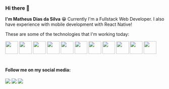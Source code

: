 ### Hi there 👋
**I'm Matheus Dias da Silva** 😁 Currently I'm a Fullstack Web Developer. I also have experience with mobile development with React Native! 


These are some of the technologies that I'm working today:

<div style="display:inline-block">
  <img src="https://cdn.jsdelivr.net/gh/devicons/devicon/icons/mysql/mysql-original-wordmark.svg" style="width:40px;height:40px"/>
  <img src="https://cdn.jsdelivr.net/gh/devicons/devicon/icons/postgresql/postgresql-original-wordmark.svg" style="width:40px;height:40px"/>
  <img src="https://cdn.jsdelivr.net/gh/devicons/devicon/icons/redis/redis-original.svg" style="width:40px;height:40px"/>
  <img src="https://cdn.jsdelivr.net/gh/devicons/devicon/icons/php/php-original.svg" style="width:40px;height:40px"/>
  <img src="https://cdn.jsdelivr.net/gh/devicons/devicon/icons/typescript/typescript-original.svg" style="width:40px;height:40px"/>
  <img src="https://cdn.jsdelivr.net/gh/devicons/devicon/icons/javascript/javascript-original.svg" style="width:40px;height:40px"/>
  <img src="https://cdn.jsdelivr.net/gh/devicons/devicon/icons/nodejs/nodejs-original-wordmark.svg" style="width:40px;height:40px"/>

  <img src="https://cdn.jsdelivr.net/gh/devicons/devicon/icons/react/react-original.svg" style="width:40px;height:40px"/>
  <img src="https://cdn.jsdelivr.net/gh/devicons/devicon/icons/nextjs/nextjs-original-wordmark.svg" style="width:40px;height:40px" />

  <img src="https://cdn.jsdelivr.net/gh/devicons/devicon/icons/adonisjs/adonisjs-original.svg" style="width:40px;height:40px"/>
  <img src="https://cdn.jsdelivr.net/gh/devicons/devicon/icons/laravel/laravel-plain.svg" style="width:40px;height:40px"/>
</div>

#

#### Follow me on my social media:
<div>
<a href="https://www.instagram.com/___mathdias/" target="_blank"><img src="https://img.shields.io/badge/-Instagram-6633cc?style=flat-square&labelColor=6633cc&logo=instagram&logoColor=white" target="_blank"></a>
<a href = "mailto:contato@mathdias.com.br"><img src="https://img.shields.io/badge/Gmail-6633cc?style=flat-square&logo=gmail&logoColor=white" target="_blank"></a>
<a href="https://www.linkedin.com/in/mathdias/" target="_blank"><img src="https://img.shields.io/badge/-Linkedin-6633cc?style=flat-square&logo=Linkedin&logoColor=white" target="_blank"></a>   
</div>

<!--
**mathDias/mathDias** is a ✨ _special_ ✨ repository because its `README.md` (this file) appears on your GitHub profile.

Here are some ideas to get you started:

- 🔭 I’m currently working on ...
- 🌱 I’m currently learning ...
- 👯 I’m looking to collaborate on ...
- 🤔 I’m looking for help with ...
- 💬 Ask me about ...
- 📫 How to reach me: ...
- 😄 Pronouns: ...
- ⚡ Fun fact: ...
-->

